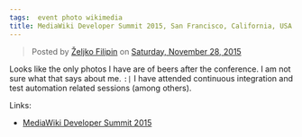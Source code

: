 ```yaml
---
tags:  event photo wikimedia
title: MediaWiki Developer Summit 2015, San Francisco, California, USA
---
```

<div id="fb-root"></div><script>(function(d, s, id) {  var js, fjs = d.getElementsByTagName(s)[0];  if (d.getElementById(id)) return;  js = d.createElement(s); js.id = id;  js.src = "//connect.facebook.net/en_US/sdk.js#xfbml=1&version=v2.3";  fjs.parentNode.insertBefore(js, fjs);}(document, 'script', 'facebook-jssdk'));</script><div class="fb-post" data-href="https://www.facebook.com/media/set/?set=a.10153737047262290.1073741843.735252289&amp;type=3" data-width="500"><div class="fb-xfbml-parse-ignore"><blockquote cite="https://www.facebook.com/media/set/?set=a.10153737047262290.1073741843.735252289&amp;type=3">Posted by <a href="#" role="button">Željko Filipin</a> on&nbsp;<a href="https://www.facebook.com/media/set/?set=a.10153737047262290.1073741843.735252289&amp;type=3">Saturday, November 28, 2015</a></blockquote></div></div>

Looks like the only photos I have are of beers after the conference. I am not sure what that says about me. `:|` I have attended continuous integration and test automation related sessions (among others).

Links:

- [MediaWiki Developer Summit 2015](https://www.mediawiki.org/wiki/MediaWiki_Developer_Summit_2015)
